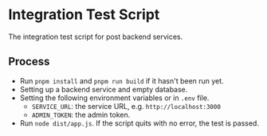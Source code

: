 # Integration Test Script

The integration test script for post backend services.

## Process

- Run `pnpm install` and `pnpm run build` if it hasn't been run yet.
- Setting up a backend service and empty database.
- Setting the following environment variables or in `.env` file.
  - `SERVICE_URL`: the service URL, e.g. `http://localhost:3000`
  - `ADMIN_TOKEN`: the admin token.
- Run `node dist/app.js`. If the script quits with no error, the test is passed.
